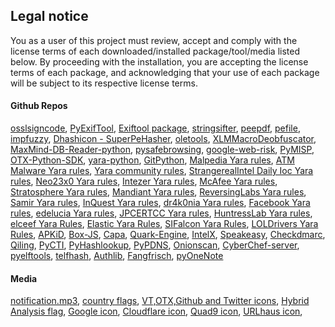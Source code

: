 ## Legal notice

You as a user of this project must review, accept and comply with the license
terms of each downloaded/installed package/tool/media listed below. By proceeding with the
installation, you are accepting the license terms of each package, and
acknowledging that your use of each package will be subject to its respective
license terms.

#### Github Repos
[osslsigncode](https://github.com/develar/osslsigncode),
[PyExifTool](https://github.com/sylikc/pyexiftool),
[Exiftool package](https://exiftool.org/#license),
[stringsifter](https://github.com/fireeye/stringsifter),
[peepdf](https://github.com/jesparza/peepdf),
[pefile](https://github.com/erocarrera/pefile),
[impfuzzy](https://github.com/JPCERTCC/impfuzzy),
[Dhashicon - SuperPeHasher](https://github.com/fr0gger/SuperPeHasher),
[oletools](https://github.com/decalage2/oletools),
[XLMMacroDeobfuscator](https://github.com/DissectMalware/XLMMacroDeobfuscator),
[MaxMind-DB-Reader-python](https://github.com/maxmind/MaxMind-DB-Reader-python),
[pysafebrowsing](https://github.com/Te-k/pysafebrowsing),
[google-web-risk](https://github.com/googleapis/python-webrisk),
[PyMISP](https://github.com/MISP/PyMISP),
[OTX-Python-SDK](https://github.com/AlienVault-OTX/OTX-Python-SDK),
[yara-python](https://github.com/VirusTotal/yara-python),
[GitPython](https://github.com/gitpython-developers/GitPython),
[Malpedia Yara rules](https://github.com/malpedia/signator-rules),
[ATM Malware Yara rules](https://github.com/fboldewin/YARA-rules),
[Yara community rules](https://github.com/Yara-Rules),
[StrangerealIntel Daily Ioc Yara rules](https://github.com/StrangerealIntel/DailyIOC),
[Neo23x0 Yara rules](https://github.com/Neo23x0/signature-base),
[Intezer Yara rules](https://github.com/intezer/yara-rules),
[McAfee Yara rules](https://github.com/advanced-threat-research/Yara-Rules),
[Stratosphere Yara rules](https://github.com/stratosphereips/yara-rules),
[Mandiant Yara rules](https://github.com/mandiant/red_team_tool_countermeasures),
[ReversingLabs Yara rules](https://github.com/reversinglabs/reversinglabs-yara-rules),
[Samir Yara rules](https://github.com/sbousseaden/YaraHunts),
[InQuest Yara rules](https://github.com/InQuest/yara-rules),
[dr4k0nia Yara rules](https://github.com/dr4k0nia/yara-rules),
[Facebook Yara rules](https://github.com/facebook/malware-detection),
[edelucia Yara rules](https://github.com/edelucia/rules/tree/main/yara),
[JPCERTCC Yara rules](https://github.com/JPCERTCC/jpcert-yara),
[HuntressLab Yara rules](https://github.com/embee-research/Yara),
[elceef Yara Rules](https://github.com/elceef/yara-rulz),
[Elastic Yara Rules](https://github.com/elastic/protections-artifacts), 
[SIFalcon Yara Rules](https://github.com/SIFalcon/Detection/),
[LOLDrivers Yara Rules](https://github.com/magicsword-io/LOLDrivers),
[APKiD](https://github.com/rednaga/APKiD/blob/master/LICENSE.COMMERCIAL),
[Box-JS](https://github.com/CapacitorSet/box-js/blob/master/LICENSE),
[Capa](https://github.com/fireeye/capa/blob/master/LICENSE.txt),
[Quark-Engine](https://github.com/quark-engine/quark-engine),
[IntelX](https://intelx.io/terms-of-service),
[Speakeasy](https://github.com/fireeye/speakeasy),
[Checkdmarc](https://github.com/domainaware/checkdmarc),
[Qiling](https://github.com/qilingframework/qiling),
[PyCTI](https://github.com/OpenCTI-Platform/client-python/blob/master/LICENSE),
[PyHashlookup](https://github.com/CIRCL/PyHashlookup),
[PyPDNS](https://github.com/CIRCL/PyPDNS),
[Onionscan](https://github.com/s-rah/onionscan),
[CyberChef-server](https://github.com/gchq/CyberChef-server/blob/master/LICENSE),
[pyelftools](https://github.com/eliben/pyelftools),
[telfhash](https://github.com/trendmicro/telfhash),
[Authlib](https://github.com/lepture/authlib),
[Fangfrisch](https://github.com/rseichter/fangfrisch),
[pyOneNote](https://github.com/DissectMalware/pyOneNote)

#### Media
[notification.mp3](https://notificationsounds.com/message-tones/relax-message-tone),
[country flags](https://www.npmjs.com/package/flag-icons),
[VT,OTX,Github and Twitter icons](https://react-icons.github.io/react-icons/),
[Hybrid Analysis flag](https://github.com/PayloadSecurity),
[Google icon](https://www.google.com),
[Cloudflare icon](https://www.cloudflare.com/),
[Quad9 icon](https://icon-icons.com/pt/icone/quad9-logo/170815),
[URLhaus icon](https://urlhaus.abuse.ch/favicon.ico),





